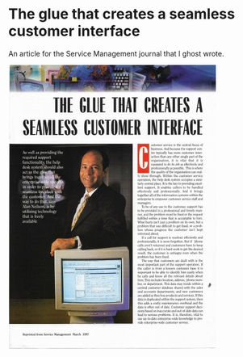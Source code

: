 # The glue that creates a seamless customer interface

An article for the Service Management journal that I ghost wrote.

[![article thumbnail](glue-1s.jpg)](glue-1.jpg)
